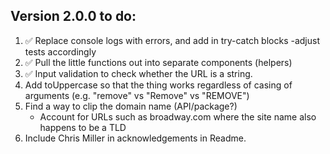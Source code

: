 ## Version 2.0.0 to do:

1. ✅ Replace console logs with errors, and add in try-catch blocks
   -adjust tests accordingly
2. ✅ Pull the little functions out into separate components (helpers)
3. ✅ Input validation to check whether the URL is a string.
4. Add toUppercase so that the thing works regardless of casing of arguments (e.g. "remove" vs "Remove" vs "REMOVE")
5. Find a way to clip the domain name (API/package?)
   - Account for URLs such as broadway.com where the site name also happens to be a TLD
6. Include Chris Miller in acknowledgements in Readme.
